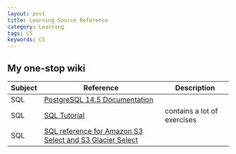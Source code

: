 ```yaml
---
layout: post
title: Learning Source Reference 
category: Learning
tags: CS
keywords: CS
---
```


## My one-stop wiki ##

| Subject | Reference | Description |
| ------- | --------- | ----------- |
| SQL | [PostgreSQL 14.5 Documentation](https://www.postgresql.org/docs/current/index.html) |  |
| SQL | [SQL Tutorial](https://zh.sqlzoo.net/wiki/SQL_Tutorial) | contains a lot of exercises |
| SQL | [SQL reference for Amazon S3 Select and S3 Glacier Select](https://docs.aws.amazon.com/AmazonS3/latest/userguide/s3-glacier-select-sql-reference.html) |  |
